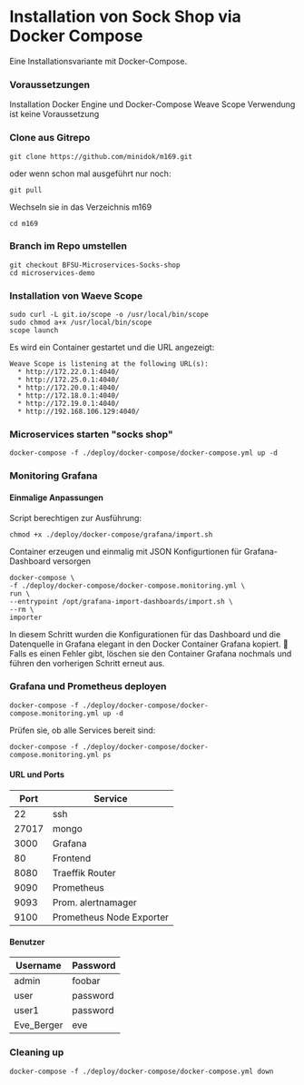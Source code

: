 # Installation von Sock Shop via Docker Compose
Eine Installationsvariante mit Docker-Compose.

### Voraussetzungen
Installation Docker Engine und Docker-Compose
Weave Scope Verwendung ist keine Voraussetzung

### Clone aus Gitrepo
    git clone https://github.com/minidok/m169.git
oder wenn schon mal ausgeführt nur noch:

    git pull

Wechseln sie in das Verzeichnis m169

    cd m169

### Branch im Repo umstellen
    git checkout BFSU-Microservices-Socks-shop
    cd microservices-demo

### Installation von Waeve Scope
    sudo curl -L git.io/scope -o /usr/local/bin/scope
    sudo chmod a+x /usr/local/bin/scope
    scope launch
Es wird ein Container gestartet und die URL angezeigt:

````Scope probe started
Weave Scope is listening at the following URL(s):
  * http://172.22.0.1:4040/
  * http://172.25.0.1:4040/
  * http://172.20.0.1:4040/
  * http://172.18.0.1:4040/
  * http://172.19.0.1:4040/
  * http://192.168.106.129:4040/
````

### Microservices starten "socks shop" 
    docker-compose -f ./deploy/docker-compose/docker-compose.yml up -d

### Monitoring Grafana
#### Einmalige Anpassungen
Script berechtigen zur Ausführung:

    chmod +x ./deploy/docker-compose/grafana/import.sh
Container erzeugen und einmalig mit JSON Konfigurtionen für Grafana-Dashboard versorgen

    docker-compose \
    -f ./deploy/docker-compose/docker-compose.monitoring.yml \
    run \
    --entrypoint /opt/grafana-import-dashboards/import.sh \
    --rm \
    importer 

In diesem Schritt wurden die Konfigurationen für das Dashboard und die Datenquelle in Grafana elegant in den Docker Container Grafana kopiert. 🎉
Falls es einen Fehler gibt, löschen sie den Container Grafana nochmals und führen den vorherigen Schritt erneut aus.

### Grafana und Prometheus deployen
    docker-compose -f ./deploy/docker-compose/docker-compose.monitoring.yml up -d

Prüfen sie, ob alle Services bereit sind:

    docker-compose -f ./deploy/docker-compose/docker-compose.monitoring.yml ps

#### URL und Ports
Port | Service
--------|--------
22  | ssh
27017 | mongo
3000 | Grafana
80 | Frontend
8080 | Traeffik Router
9090 | Prometheus
9093 | Prom. alertnamager
9100 | Prometheus Node Exporter

#### Benutzer
Username	|Password
---------|-----------
admin | foobar
user	|password
user1	|password
Eve_Berger	|eve


### Cleaning up
    docker-compose -f ./deploy/docker-compose/docker-compose.yml down
